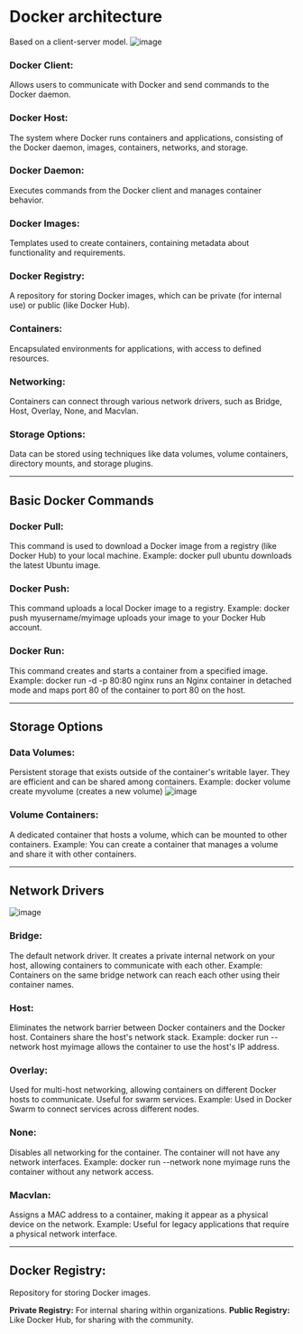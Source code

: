 # **Docker architecture**
Based on a client-server model.
![image](https://github.com/user-attachments/assets/d81cba20-d358-44da-8367-b0f3891df8b4)


### **Docker Client**: 
Allows users to communicate with Docker and send commands to the Docker daemon.

### **Docker Host**: 
The system where Docker runs containers and applications, consisting of the Docker daemon, images, containers, networks, and storage.

### **Docker Daemon**: 
Executes commands from the Docker client and manages container behavior.

### **Docker Images**: 
Templates used to create containers, containing metadata about functionality and requirements.

### **Docker Registry**: 
A repository for storing Docker images, which can be private (for internal use) or public (like Docker Hub).

### **Containers**: 
Encapsulated environments for applications, with access to defined resources.

### **Networking**: 
Containers can connect through various network drivers, such as Bridge, Host, Overlay, None, and Macvlan.

### **Storage Options**: 
Data can be stored using techniques like data volumes, volume containers, directory mounts, and storage plugins.

-----------------------------------------------
## **Basic Docker Commands**
 
### Docker Pull: 
This command is used to download a Docker image from a registry (like Docker Hub) to your local machine.
Example: docker pull ubuntu downloads the latest Ubuntu image.

### Docker Push: 
This command uploads a local Docker image to a registry.
Example: docker push myusername/myimage uploads your image to your Docker Hub account.

### Docker Run:
This command creates and starts a container from a specified image.
Example: docker run -d -p 80:80 nginx runs an Nginx container in detached mode and maps port 80 of the container to port 80 on the host.

-----------------------------------------------
## Storage Options

### Data Volumes: 
Persistent storage that exists outside of the container's writable layer. They are efficient and can be shared among containers.
Example: docker volume create myvolume (creates a new volume)
![image](https://github.com/user-attachments/assets/ef2f2ba1-0796-4c2f-a36c-6b89e4d8fea9)


### Volume Containers: 
A dedicated container that hosts a volume, which can be mounted to other containers.
Example: You can create a container that manages a volume and share it with other containers.

-----------------------------------------------
## Network Drivers
![image](https://github.com/user-attachments/assets/1b607f14-e143-46bf-9756-42f52fe453d5)


### Bridge: 
The default network driver. It creates a private internal network on your host, allowing containers to communicate with each other.
Example: Containers on the same bridge network can reach each other using their container names.
### Host: 
Eliminates the network barrier between Docker containers and the Docker host. Containers share the host's network stack.
Example: docker run --network host myimage allows the container to use the host's IP address.
### Overlay: 
Used for multi-host networking, allowing containers on different Docker hosts to communicate. Useful for swarm services.
Example: Used in Docker Swarm to connect services across different nodes.
### None: 
Disables all networking for the container. The container will not have any network interfaces.
Example: docker run --network none myimage runs the container without any network access.
### Macvlan:
Assigns a MAC address to a container, making it appear as a physical device on the network.
Example: Useful for legacy applications that require a physical network interface.

-----------------------------------------------
## Docker Registry:

Repository for storing Docker images.

**Private Registry:** For internal sharing within organizations.
**Public Registry:** Like Docker Hub, for sharing with the community.


